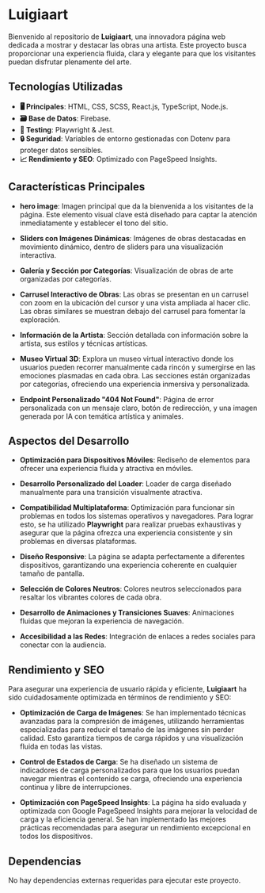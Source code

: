 # Luigiaart

Bienvenido al repositorio de **Luigiaart**, una innovadora página web dedicada a mostrar y destacar las obras una artista. Este proyecto busca proporcionar una experiencia fluida, clara y elegante para que los visitantes puedan disfrutar plenamente del arte.


## Tecnologías Utilizadas

- **🖥️ Principales**: HTML, CSS, SCSS, React.js, TypeScript, Node.js.
- **🗃️ Base de Datos**: Firebase.
- **🔎 Testing**: Playwright & Jest.
- **🔒 Seguridad**: Variables de entorno gestionadas con Dotenv para proteger datos sensibles.
- **📈 Rendimiento y SEO**: Optimizado con PageSpeed Insights.


## Características Principales

- **hero image**: Imagen principal que da la bienvenida a los visitantes de la página. Este elemento visual clave está diseñado para captar la atención inmediatamente y establecer el tono del sitio.

- **Sliders con Imágenes Dinámicas**: Imágenes de obras destacadas en movimiento dinámico, dentro de sliders para una visualización interactiva.

- **Galería y Sección por Categorías**: Visualización de obras de arte organizadas por categorías.

- **Carrusel Interactivo de Obras**: Las obras se presentan en un carrusel con zoom en la ubicación del cursor y una vista ampliada al hacer clic. Las obras similares se muestran debajo del carrusel para fomentar la exploración.

- **Información de la Artista**: Sección detallada con información sobre la artista, sus estilos y técnicas artísticas.

- **Museo Virtual 3D**: Explora un museo virtual interactivo donde los usuarios pueden recorrer manualmente cada rincón y sumergirse en las emociones plasmadas en cada obra. Las secciones están organizadas por categorías, ofreciendo una experiencia inmersiva y personalizada.

- **Endpoint Personalizado "404 Not Found"**: Página de error personalizada con un mensaje claro, botón de redirección, y una imagen generada por IA con temática artística y animales.


## Aspectos del Desarrollo

- **Optimización para Dispositivos Móviles**: Rediseño de elementos para ofrecer una experiencia fluida y atractiva en móviles.

- **Desarrollo Personalizado del Loader**: Loader de carga diseñado manualmente para una transición visualmente atractiva.

- **Compatibilidad Multiplataforma**: Optimización para funcionar sin problemas en todos los sistemas operativos y navegadores. Para lograr esto, se ha utilizado **Playwright** para realizar pruebas exhaustivas y asegurar que la página ofrezca una experiencia consistente y sin problemas en diversas plataformas.

- **Diseño Responsive**: La página se adapta perfectamente a diferentes dispositivos, garantizando una experiencia coherente en cualquier tamaño de pantalla. 

- **Selección de Colores Neutros**: Colores neutros seleccionados para resaltar los vibrantes colores de cada obra.

- **Desarrollo de Animaciones y Transiciones Suaves**: Animaciones fluidas que mejoran la experiencia de navegación.

- **Accesibilidad a las Redes**: Integración de enlaces a redes sociales para conectar con la audiencia.


## Rendimiento y SEO

Para asegurar una experiencia de usuario rápida y eficiente, **Luigiaart** ha sido cuidadosamente optimizada en términos de rendimiento y SEO:

- **Optimización de Carga de Imágenes**: Se han implementado técnicas avanzadas para la compresión de imágenes, utilizando herramientas especializadas para reducir el tamaño de las imágenes sin perder calidad. Esto garantiza tiempos de carga rápidos y una visualización fluida en todas las vistas.

- **Control de Estados de Carga**: Se ha diseñado un sistema de indicadores de carga personalizados para que los usuarios puedan navegar mientras el contenido se carga, ofreciendo una experiencia continua y libre de interrupciones.

- **Optimización con PageSpeed Insights**: La página ha sido evaluada y optimizada con Google PageSpeed Insights para mejorar la velocidad de carga y la eficiencia general. Se han implementado las mejores prácticas recomendadas para asegurar un rendimiento excepcional en todos los dispositivos.


## Dependencias

No hay dependencias externas requeridas para ejecutar este proyecto.